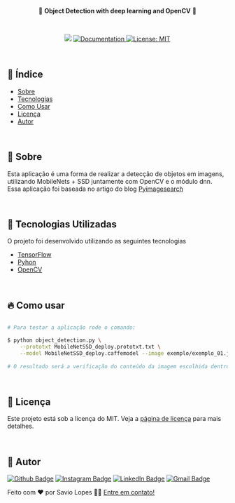 <p align="center"> 🚀 <strong> Object Detection with deep learning and OpenCV</strong> 🚧
 </p>
 
<br> 

<p align="center">
   <img src="https://img.shields.io/badge/version-0.0.1-yellow.svg" />
  
  <a href="https://github.com/savio-2-lopes">
    <img alt="Documentation" src="https://img.shields.io/badge/documentation-yes-brightgreen.svg" target="_blank" />
  </a>
 
 <a href="https://github.com/savio-2-lopes">
    <img alt="License: MIT" src="https://img.shields.io/badge/License-MIT-blue.svg" target="_blank" />
  </a>
</p>

<br> 

## :pushpin: Índice 

- [Sobre](#sobre)
- [Tecnologias](#tecnologias-utilizadas)
- [Como Usar](#usar)
- [Licença](#licenca)
- [Autor](#autor)

<br> 

<a id="sobre"></a>

## :bookmark: Sobre

Esta aplicação é uma forma de realizar a detecção de objetos em imagens, utilizando MobileNets + SSD juntamente com OpenCV e o módulo dnn.
<br>
Essa aplicação foi baseada no artigo do blog [Pyimagesearch](https://www.pyimagesearch.com/2017/09/11/object-detection-with-deep-learning-and-opencv/)

<br> 

<a id="tecnologias-utilizadas"></a>

## :rocket: Tecnologias Utilizadas

O projeto foi desenvolvido utilizando as seguintes tecnologias

- [TensorFlow](https://www.tensorflow.org/lite/models/object_detection/overview)
- [Pyhon](https://www.python.org/)
- [OpenCV](https://www.python.org/)

<br> 

<a id="usar"></a>

## :fire: Como usar

```sh

# Para testar a aplicação rode o comando:

$ python object_detection.py \
	--prototxt MobileNetSSD_deploy.prototxt.txt \
	--model MobileNetSSD_deploy.caffemodel --image exemplo/exemplo_01.jpg 
	
# O resultado será a verificação do conteúdo da imagem escolhida dentro do diretório exemplo (a imagem em questão é exemplo_01.jpg)

```
<br>

<a id="licenca"></a>

## :memo: Licença

Este projeto está sob a licença do MIT. Veja a [página de licença](https://opensource.org/licenses/MIT) para mais detalhes.

<br>

<a id="autor"></a>

## 🦸 Autor
        
[![Github Badge](https://img.shields.io/badge/-Github-373737?style=flat&logo=Github&logoColor=white)](https://github.com/savio-2-lopes) 
[![Instagram Badge](https://img.shields.io/badge/-Instagram-8a3ab9?style=flat&logo=instagram&logoColor=white)](https://www.instagram.com/savioaugulopes/) 
[![LinkedIn Badge](https://img.shields.io/badge/-LinkedIn-blue?style=flat&logo=linkedin&logoColor=white)](https://www.linkedin.com/in/savio-lopes/) 
[![Gmail Badge](https://img.shields.io/badge/-Gmail-c14438?style=flat&logo=gmail&logoColor=white)](mailto:savio.dev.lopes@gmail.com) 

Feito com ❤️ por Savio Lopes 👋🏽 [Entre em contato!](https://www.linkedin.com/in/savio-lopes/)
